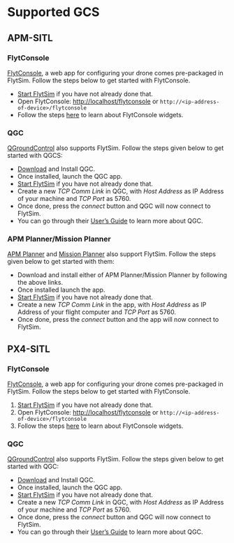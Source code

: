 # Supported GCS

## APM-SITL

### FlytConsole

[FlytConsole](../../about-flytconsole/flytconsole.md), a web app for configuring your drone comes pre-packaged in FlytSim. Follow the steps below to get started with FlytConsole.

* [Start FlytSim](basics.md#start-flytsim) if you have not already done that.
* Open FlytConsole: [http://localhost/flytconsole](http://localhost/flytconsole) or `http://<ip-address-of-device>/flytconsole`
* Follow the steps [here](../../about-flytconsole/flytconsole-widgets.md) to learn about FlytConsole widgets.

### QGC

[QGroundControl](http://qgroundcontrol.com/) also supports FlytSim. Follow the steps given below to get started with QGCS:

* [Download](http://qgroundcontrol.com/downloads/) and Install QGC.
* Once installed, launch the QGC app.
* [Start FlytSim](basics.md#start-flytsim) if you have not already done that.
* Create a new _TCP Comm Link_ in QGC, with _Host Address_ as IP Address of your machine and _TCP Port_ as 5760.
* Once done, press the _connect_ button and QGC will now connect to FlytSim.
* You can go through their [User’s Guide](http://qgroundcontrol.org/users/start) to learn more about QGC.

### APM Planner/Mission Planner

[APM Planner](http://ardupilot.org/planner2/) and [Mission Planner](http://ardupilot.org/planner/index.html) also support FlytSim. Follow the steps given below to get started with them:

* Download and install either of APM Planner/Mission Planner by following the above links.
* Once installed launch the app.
* [Start FlytSim](basics.md#start-flytsim) if you have not already done that.
* Create a new _TCP Comm Link_ in the app, with _Host Address_ as IP Address of your flight computer and _TCP Port_ as 5760.
* Once done, press the _connect_ button and the app will now connect to FlytSim.

## PX4-SITL

### FlytConsole

[FlytConsole](../../about-flytconsole/flytconsole.md), a web app for configuring your drone comes pre-packaged in FlytSim. Follow the steps below to get started with FlytConsole.

1. [Start FlytSim](basics.md#start-flytsim) if you have not already done that.
2. Open FlytConsole: [http://localhost/flytconsole](http://localhost/flytconsole) or `http://<ip-address-of-device>/flytconsole`
3. Follow the steps [here](../../about-flytconsole/flytconsole-widgets.md) to learn about FlytConsole widgets.

### QGC

[QGroundControl](http://qgroundcontrol.com/) also supports FlytSim. Follow the steps given below to get started with QGC:

* [Download](http://qgroundcontrol.com/downloads/) and Install QGC.
* Once installed, launch the QGC app.
* [Start FlytSim](basics.md#start-flytsim) if you have not already done that.
* Create a new _TCP Comm Link_ in QGC, with _Host Address_ as IP Address of your machine and _TCP Port_ as 5760.
* Once done, press the _connect_ button and QGC will now connect to FlytSim.
* You can go through their [User’s Guide](http://qgroundcontrol.org/users/start) to learn more about QGC. 

